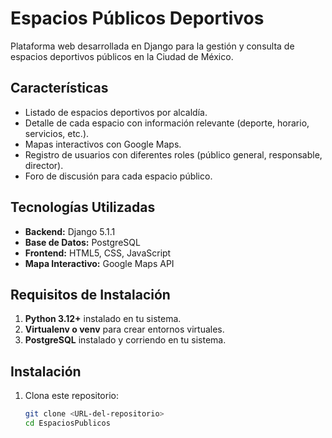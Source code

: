 # Espacios Públicos Deportivos

Plataforma web desarrollada en Django para la gestión y consulta de espacios deportivos públicos en la Ciudad de México.

## **Características**
- Listado de espacios deportivos por alcaldía.
- Detalle de cada espacio con información relevante (deporte, horario, servicios, etc.).
- Mapas interactivos con Google Maps.
- Registro de usuarios con diferentes roles (público general, responsable, director).
- Foro de discusión para cada espacio público.

## **Tecnologías Utilizadas**
- **Backend:** Django 5.1.1  
- **Base de Datos:** PostgreSQL  
- **Frontend:** HTML5, CSS, JavaScript  
- **Mapa Interactivo:** Google Maps API  

## **Requisitos de Instalación**
1. **Python 3.12+** instalado en tu sistema.
2. **Virtualenv o venv** para crear entornos virtuales.
3. **PostgreSQL** instalado y corriendo en tu sistema.

## **Instalación**

1. Clona este repositorio:

   ```bash
   git clone <URL-del-repositorio>
   cd EspaciosPublicos
